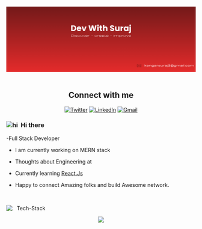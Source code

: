  <!-- Banner -->
<p align="center">  
  <img alt="Dev_with_suraj"  src="./Suraj.png">
  <br><br>
<p/>

<!-- Social Media Links -->
<div align= center>

## Connect with me

[![Twitter](https://img.shields.io/badge/Twitter-1DA1F2?style=flat&logo=twitter&logoColor=white)](https://twitter.com/YOUR_USERNAME)
[![LinkedIn](https://img.shields.io/badge/LinkedIn-0A66C2?style=flat&logo=linkedin&logoColor=white)](https://www.linkedin.com/in/YOUR_USERNAME)
[![Gmail](https://img.shields.io/badge/Email-D14836?style=flat&logo=gmail&logoColor=white)](mailto:kengarsuraj3@gmail.com)


</div>

<!-- About Me -->

### <img src="https://user-images.githubusercontent.com/1303154/88677602-1635ba80-d120-11ea-84d8-d263ba5fc3c0.gif" width="20px"  alt="hi">&nbsp; Hi there

-Full Stack Developer

- I am currently working on MERN stack 

- Thoughts about Engineering at <a href="" target="_blank"></a>

- Currently learning <a href="https://react.dev/" target="_blank">React.Js</a>

- Happy to connect Amazing folks and build Awesome network.

<br/>

<!-- Technologies that I'm working with -->

<img src = "https://media2.giphy.com/media/QssGEmpkyEOhBCb7e1/giphy.gif?cid=ecf05e47a0n3gi1bfqntqmob8g9aid1oyj2wr3ds3mg700bl&rid=giphy.gif" width="22px" align="top"/> &nbsp; Tech-Stack

<p align="center">
  <img src="https://skillicons.dev/icons?i=html,css,js,nodejs,tailwind,mongodb,java&theme=dark" />
</p>


